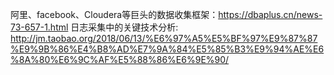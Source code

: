 阿里、facebook、Cloudera等巨头的数据收集框架：https://dbaplus.cn/news-73-657-1.html
日志采集中的关键技术分析: http://jm.taobao.org/2018/06/13/%E6%97%A5%E5%BF%97%E9%87%87%E9%9B%86%E4%B8%AD%E7%9A%84%E5%85%B3%E9%94%AE%E6%8A%80%E6%9C%AF%E5%88%86%E6%9E%90/
